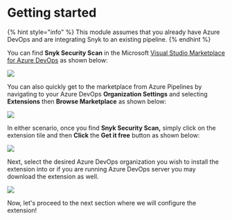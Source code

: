 # Getting started

{% hint style="info" %}
This module assumes that you already have Azure DevOps and are integrating Snyk to an existing pipeline.
{% endhint %}

You can find **Snyk Security Scan** in the Microsoft [Visual Studio Marketplace for Azure DevOps](https://marketplace.visualstudio.com/azuredevops) as shown below:

![](https://partner-workshop-assets.s3.us-east-2.amazonaws.com/azure-devops-01.png)

You can also quickly get to the marketplace from Azure Pipelines by navigating to your Azure DevOps **Organization Settings** and selecting **Extensions** then **Browse Marketplace** as shown below:

![](https://partner-workshop-assets.s3.us-east-2.amazonaws.com/azure-devops-07.png)

In either scenario, once you find **Snyk Security Scan,** simply click on the extension tile and then **Click** the **Get it free** button as shown below:

![](https://partner-workshop-assets.s3.us-east-2.amazonaws.com/azure-devops-02.png)

Next, select the desired Azure DevOps organization you wish to install the extension into or if you are running Azure DevOps server you may download the extension as well.

![](https://partner-workshop-assets.s3.us-east-2.amazonaws.com/azure-devops-03.png)

Now, let's proceed to the next section where we will configure the extension!
